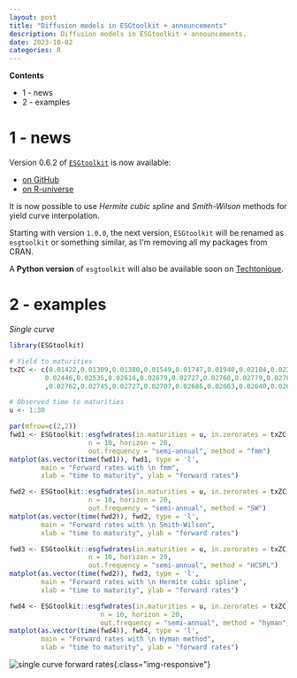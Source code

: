 ```yaml
---
layout: post
title: "Diffusion models in ESGtoolkit + announcements"
description: Diffusion models in ESGtoolkit + announcements.
date: 2023-10-02
categories: R
---
```


**Contents**

- 1 - news
- 2 - examples

# 1 - news

Version 0.6.2 of [`ESGtoolkit`](https://www.researchgate.net/publication/338549100_ESGtoolkit_a_tool_for_stochastic_simulation_v020) is now available:

- [on GitHub](https://github.com/Techtonique/esgtoolkit/releases/tag/v0.6.2)
- [on R-universe](https://techtonique.r-universe.dev/ESGtoolkit) 

It is now possible to use _Hermite cubic spline_ and _Smith-Wilson_ methods for yield curve interpolation. 

Starting with version `1.0.0`, the next version, `ESGtoolkit` will be renamed as `esgtoolkit` 
or something similar, as I'm removing all my packages from CRAN.

A **Python version** of `esgtoolkit` will also be available soon on [Techtonique](https://github.com/Techtonique). 

# 2 - examples

_Single curve_

```R
library(ESGtoolkit)
```

```R
# Yield to maturities
txZC <- c(0.01422,0.01309,0.01380,0.01549,0.01747,0.01940,0.02104,0.02236,0.02348,
         0.02446,0.02535,0.02614,0.02679,0.02727,0.02760,0.02779,0.02787,0.02786,0.02776
         ,0.02762,0.02745,0.02727,0.02707,0.02686,0.02663,0.02640,0.02618,0.02597,0.02578,0.02563)

# Observed time to maturities
u <- 1:30

par(mfrow=c(2,2))
fwd1 <- ESGtoolkit::esgfwdrates(in.maturities = u, in.zerorates = txZC, 
                    n = 10, horizon = 20, 
                    out.frequency = "semi-annual", method = "fmm")
matplot(as.vector(time(fwd1)), fwd1, type = 'l', 
        main = "Forward rates with \n fmm",
        xlab = "time to maturity", ylab = "forward rates")

fwd2 <- ESGtoolkit::esgfwdrates(in.maturities = u, in.zerorates = txZC, 
                    n = 10, horizon = 20, 
                    out.frequency = "semi-annual", method = "SW")
matplot(as.vector(time(fwd2)), fwd2, type = 'l', 
        main = "Forward rates with \n Smith-Wilson",
        xlab = "time to maturity", ylab = "forward rates")

fwd3 <- ESGtoolkit::esgfwdrates(in.maturities = u, in.zerorates = txZC, 
                    n = 10, horizon = 20, 
                    out.frequency = "semi-annual", method = "HCSPL")
matplot(as.vector(time(fwd2)), fwd3, type = 'l', 
        main = "Forward rates with \n Hermite cubic spline",
        xlab = "time to maturity", ylab = "forward rates")

fwd4 <- ESGtoolkit::esgfwdrates(in.maturities = u, in.zerorates = txZC, 
                       n = 10, horizon = 20, 
                       out.frequency = "semi-annual", method = "hyman")
matplot(as.vector(time(fwd4)), fwd4, type = 'l', 
        main = "Forward rates with \n Hyman method",
        xlab = "time to maturity", ylab = "forward rates")
```

![single curve forward rates]({{base}}/images/2023-01-02/2023-01-02-image1.png){:class="img-responsive"}